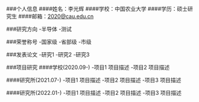 ###个人信息
####姓名：李光辉
####学校：中国农业大学
####学历：硕士研究生
####邮箱：2020@cau.edu.cn

###研究方向
-半导体
-测试

###荣誉称号
-国家级
-省部级
-市级

###发表论文
-研究1
-研究2
-研究3

###项目研究
####学校(2020.09-)
-项目1
项目描述
-项目2
项目描述

####研究所(2021.07-)
-项目1
项目描述
-项目2
项目描述
-项目3
项目描述

####研究所(2022.01-)
-项目1
项目描述
-项目2
项目描述
-项目3
项目描述
